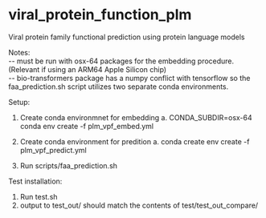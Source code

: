 # viral_protein_function_plm
Viral protein family functional prediction using protein language models

Notes:<br />
-- must be run with osx-64 packages for the embedding procedure. (Relevant if using an ARM64 Apple Silicon chip)<br />
-- bio-transformers package has a numpy conflict with tensorflow so the faa_prediction.sh script utilizes two separate conda environments.<br />


Setup:
1. Create conda environmnet for embedding
	a. CONDA_SUBDIR=osx-64 conda env create -f plm_vpf_embed.yml

2. Create conda environment for predition
	a. conda create env create -f plm_vpf_predict.yml

3. Run scripts/faa_prediction.sh

Test installation:
1. Run test.sh
2. output to test_out/ should match the contents of test/test_out_compare/
